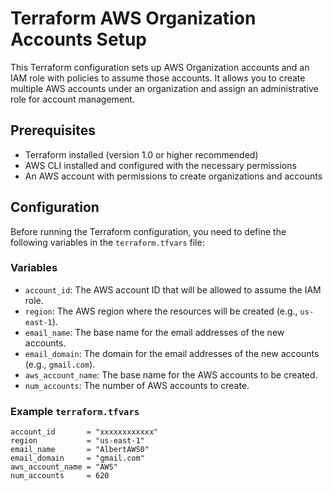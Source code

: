 # Terraform AWS Organization Accounts Setup

This Terraform configuration sets up AWS Organization accounts and an IAM role with policies to assume those accounts. It allows you to create multiple AWS accounts under an organization and assign an administrative role for account management.

## Prerequisites

- Terraform installed (version 1.0 or higher recommended)
- AWS CLI installed and configured with the necessary permissions
- An AWS account with permissions to create organizations and accounts

## Configuration

Before running the Terraform configuration, you need to define the following variables in the `terraform.tfvars` file:

### Variables

- `account_id`: The AWS account ID that will be allowed to assume the IAM role.  
- `region`: The AWS region where the resources will be created (e.g., `us-east-1`).
- `email_name`: The base name for the email addresses of the new accounts.
- `email_domain`: The domain for the email addresses of the new accounts (e.g., `gmail.com`).
- `aws_account_name`: The base name for the AWS accounts to be created.
- `num_accounts`: The number of AWS accounts to create.

### Example `terraform.tfvars`

```hcl
account_id       = "xxxxxxxxxxxx"
region           = "us-east-1"
email_name       = "AlbertAWS0"
email_domain     = "gmail.com"
aws_account_name = "AWS"
num_accounts     = 620
